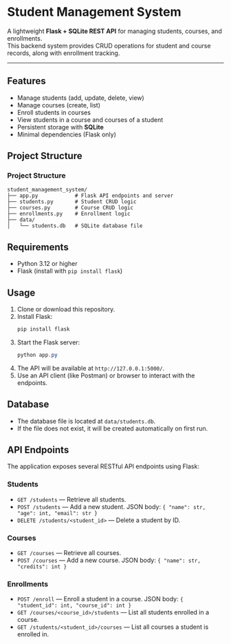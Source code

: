 # Student Management System

A lightweight **Flask + SQLite REST API** for managing students, courses, and enrollments.  
This backend system provides CRUD operations for student and course records, along with enrollment tracking.

---

## Features

- Manage students (add, update, delete, view)
- Manage courses (create, list)
- Enroll students in courses
- View students in a course and courses of a student
- Persistent storage with **SQLite**
- Minimal dependencies (Flask only)

## Project Structure

### Project Structure

```
student_management_system/
├── app.py            # Flask API endpoints and server
├── students.py       # Student CRUD logic
├── courses.py        # Course CRUD logic
├── enrollments.py    # Enrollment logic
├── data/
│   └── students.db   # SQLite database file
```

## Requirements

- Python 3.12 or higher
- Flask (install with `pip install flask`)

## Usage

1. Clone or download this repository.
2. Install Flask:
   ```powershell
   pip install flask
   ```
3. Start the Flask server:
   ```powershell
   python app.py
   ```
4. The API will be available at `http://127.0.0.1:5000/`.
5. Use an API client (like Postman) or browser to interact with the endpoints.

## Database

- The database file is located at `data/students.db`.
- If the file does not exist, it will be created automatically on first run.

## API Endpoints

The application exposes several RESTful API endpoints using Flask:

### Students

- `GET /students` — Retrieve all students.
- `POST /students` — Add a new student. JSON body: `{ "name": str, "age": int, "email": str }`
- `DELETE /students/<student_id>` — Delete a student by ID.

### Courses

- `GET /courses` — Retrieve all courses.
- `POST /courses` — Add a new course. JSON body: `{ "name": str, "credits": int }`

### Enrollments

- `POST /enroll` — Enroll a student in a course. JSON body: `{ "student_id": int, "course_id": int }`
- `GET /courses/<course_id>/students` — List all students enrolled in a course.
- `GET /students/<student_id>/courses` — List all courses a student is enrolled in.
